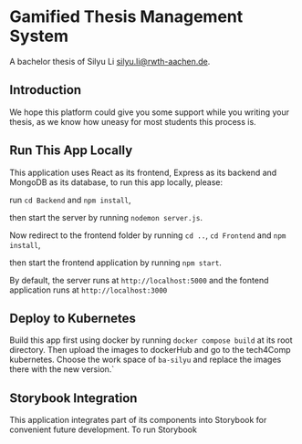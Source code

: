 
# Gamified Thesis Management System

A bachelor thesis of Silyu Li silyu.li@rwth-aachen.de. 

## Introduction

We hope this platform could give you some support while you writing your thesis, as we know how uneasy for most students this process is.

## Run This App Locally

This application uses React as its frontend, Express as its backend and MongoDB as its database, to run this app locally, please:

run `cd Backend` and `npm install`,

then start the server by running `nodemon server.js`.

Now redirect to the frontend folder by running `cd ..`, `cd Frontend` and `npm install`,

then start the frontend application by running `npm start`.

By default, the server runs at `http://localhost:5000` and the fontend application runs at `http://localhost:3000`

## Deploy to Kubernetes

Build this app first using docker by running `docker compose build` at its root directory. Then upload the images to dockerHub and go to the tech4Comp kubernetes. Choose the work space of `ba-silyu` and replace the images there with the new version.`

## Storybook Integration

This application integrates part of its components into Storybook for convenient future development. To run Storybook